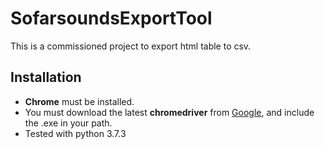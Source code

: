# SofarsoundsExportTool

This is a commissioned project to export html table to csv.

## Installation

* **Chrome** must be installed.
* You must download the latest **chromedriver** from [Google](https://sites.google.com/a/chromium.org/chromedriver/downloads), and include the .exe in your path.
* Tested with python 3.7.3